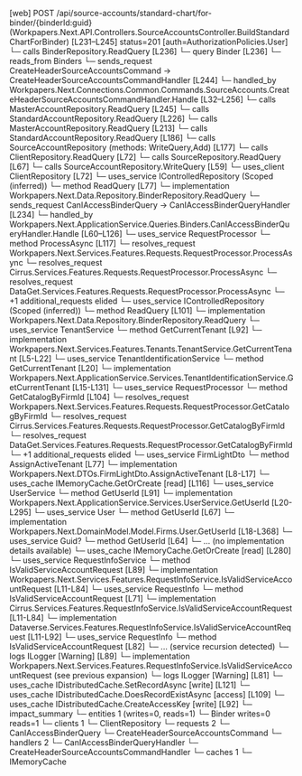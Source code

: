 [web] POST /api/source-accounts/standard-chart/for-binder/{binderId:guid}  (Workpapers.Next.API.Controllers.SourceAccountsController.BuildStandardChartForBinder)  [L231–L245] status=201 [auth=AuthorizationPolicies.User]
  └─ calls BinderRepository.ReadQuery [L236]
  └─ query Binder [L236]
    └─ reads_from Binders
  └─ sends_request CreateHeaderSourceAccountsCommand -> CreateHeaderSourceAccountsCommandHandler [L244]
    └─ handled_by Workpapers.Next.Connections.Common.Commands.SourceAccounts.CreateHeaderSourceAccountsCommandHandler.Handle [L32–L256]
      └─ calls MasterAccountRepository.ReadQuery [L245]
      └─ calls StandardAccountRepository.ReadQuery [L226]
      └─ calls MasterAccountRepository.ReadQuery [L213]
      └─ calls StandardAccountRepository.ReadQuery [L186]
      └─ calls SourceAccountRepository (methods: WriteQuery,Add) [L177]
      └─ calls ClientRepository.ReadQuery [L72]
      └─ calls SourceRepository.ReadQuery [L67]
      └─ calls SourceAccountRepository.WriteQuery [L59]
      └─ uses_client ClientRepository [L72]
      └─ uses_service IControlledRepository<Binder> (Scoped (inferred))
        └─ method ReadQuery [L77]
          └─ implementation Workpapers.Next.Data.Repository.BinderRepository.ReadQuery
  └─ sends_request CanIAccessBinderQuery -> CanIAccessBinderQueryHandler [L234]
    └─ handled_by Workpapers.Next.ApplicationService.Queries.Binders.CanIAccessBinderQueryHandler.Handle [L60–L126]
      └─ uses_service RequestProcessor
        └─ method ProcessAsync [L117]
          └─ resolves_request Workpapers.Next.Services.Features.Requests.RequestProcessor.ProcessAsync
          └─ resolves_request Cirrus.Services.Features.Requests.RequestProcessor.ProcessAsync
          └─ resolves_request DataGet.Services.Features.Requests.RequestProcessor.ProcessAsync
          └─ +1 additional_requests elided
      └─ uses_service IControlledRepository<Binder> (Scoped (inferred))
        └─ method ReadQuery [L101]
          └─ implementation Workpapers.Next.Data.Repository.BinderRepository.ReadQuery
      └─ uses_service TenantService
        └─ method GetCurrentTenant [L92]
          └─ implementation Workpapers.Next.Services.Features.Tenants.TenantService.GetCurrentTenant [L5-L22]
            └─ uses_service TenantIdentificationService
              └─ method GetCurrentTenant [L20]
                └─ implementation Workpapers.Next.ApplicationService.Services.TenantIdentificationService.GetCurrentTenant [L15-L131]
                  └─ uses_service RequestProcessor
                    └─ method GetCatalogByFirmId [L104]
                      └─ resolves_request Workpapers.Next.Services.Features.Requests.RequestProcessor.GetCatalogByFirmId
                      └─ resolves_request Cirrus.Services.Features.Requests.RequestProcessor.GetCatalogByFirmId
                      └─ resolves_request DataGet.Services.Features.Requests.RequestProcessor.GetCatalogByFirmId
                      └─ +1 additional_requests elided
                  └─ uses_service FirmLightDto
                    └─ method AssignActiveTenant [L77]
                      └─ implementation Workpapers.Next.DTOs.FirmLightDto.AssignActiveTenant [L8-L17]
                  └─ uses_cache IMemoryCache.GetOrCreate [read] [L116]
      └─ uses_service UserService
        └─ method GetUserId [L91]
          └─ implementation Workpapers.Next.ApplicationService.Services.UserService.GetUserId [L20-L295]
            └─ uses_service User
              └─ method GetUserId [L67]
                └─ implementation Workpapers.Next.DomainModel.Model.Firms.User.GetUserId [L18-L368]
            └─ uses_service Guid?
              └─ method GetUserId [L64]
                └─ ... (no implementation details available)
            └─ uses_cache IMemoryCache.GetOrCreate [read] [L280]
      └─ uses_service RequestInfoService
        └─ method IsValidServiceAccountRequest [L89]
          └─ implementation Workpapers.Next.Services.Features.RequestInfoService.IsValidServiceAccountRequest [L11-L84]
            └─ uses_service RequestInfo
              └─ method IsValidServiceAccountRequest [L71]
                └─ implementation Cirrus.Services.Features.RequestInfoService.IsValidServiceAccountRequest [L11-L84]
                └─ implementation Dataverse.Services.Features.RequestInfoService.IsValidServiceAccountRequest [L11-L92]
                  └─ uses_service RequestInfo
                    └─ method IsValidServiceAccountRequest [L82]
                      └─ ... (service recursion detected)
                  └─ logs ILogger<IRequestInfoService> [Warning] [L89]
                └─ implementation Workpapers.Next.Services.Features.RequestInfoService.IsValidServiceAccountRequest (see previous expansion)
            └─ logs ILogger<IRequestInfoService> [Warning] [L81]
      └─ uses_cache IDistributedCache.SetRecordAsync [write] [L121]
      └─ uses_cache IDistributedCache.DoesRecordExistAsync [access] [L109]
      └─ uses_cache IDistributedCache.CreateAccessKey [write] [L92]
  └─ impact_summary
    └─ entities 1 (writes=0, reads=1)
      └─ Binder writes=0 reads=1
    └─ clients 1
      └─ ClientRepository
    └─ requests 2
      └─ CanIAccessBinderQuery
      └─ CreateHeaderSourceAccountsCommand
    └─ handlers 2
      └─ CanIAccessBinderQueryHandler
      └─ CreateHeaderSourceAccountsCommandHandler
    └─ caches 1
      └─ IMemoryCache


